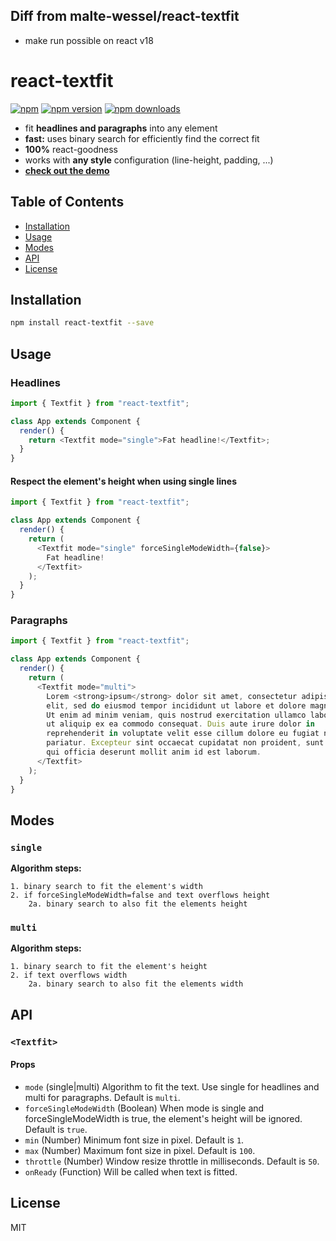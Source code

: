 ## Diff from malte-wessel/react-textfit

- make run possible on react v18

# react-textfit

[![npm](https://img.shields.io/badge/npm-react--textfit-brightgreen.svg?style=flat-square)]()
[![npm version](https://img.shields.io/npm/v/react-textfit.svg?style=flat-square)](https://www.npmjs.com/package/react-textfit)
[![npm downloads](https://img.shields.io/npm/dm/react-textfit.svg?style=flat-square)](https://www.npmjs.com/package/react-textfit)

- fit **headlines and paragraphs** into any element
- **fast:** uses binary search for efficiently find the correct fit
- **100%** react-goodness
- works with **any style** configuration (line-height, padding, ...)
- **[check out the demo](http://malte-wessel.github.io/react-textfit/)**

## Table of Contents

- [Installation](#installation)
- [Usage](#usage)
- [Modes](#modes)
- [API](#api)
- [License](#license)

## Installation

```bash
npm install react-textfit --save
```

## Usage

### Headlines

```javascript
import { Textfit } from "react-textfit";

class App extends Component {
  render() {
    return <Textfit mode="single">Fat headline!</Textfit>;
  }
}
```

#### Respect the element's height when using single lines

```javascript
import { Textfit } from "react-textfit";

class App extends Component {
  render() {
    return (
      <Textfit mode="single" forceSingleModeWidth={false}>
        Fat headline!
      </Textfit>
    );
  }
}
```

### Paragraphs

```javascript
import { Textfit } from "react-textfit";

class App extends Component {
  render() {
    return (
      <Textfit mode="multi">
        Lorem <strong>ipsum</strong> dolor sit amet, consectetur adipisicing
        elit, sed do eiusmod tempor incididunt ut labore et dolore magna aliqua.
        Ut enim ad minim veniam, quis nostrud exercitation ullamco laboris nisi
        ut aliquip ex ea commodo consequat. Duis aute irure dolor in
        reprehenderit in voluptate velit esse cillum dolore eu fugiat nulla
        pariatur. Excepteur sint occaecat cupidatat non proident, sunt in culpa
        qui officia deserunt mollit anim id est laborum.
      </Textfit>
    );
  }
}
```

## Modes

### `single`

**Algorithm steps:**

```
1. binary search to fit the element's width
2. if forceSingleModeWidth=false and text overflows height
    2a. binary search to also fit the elements height
```

### `multi`

**Algorithm steps:**

```
1. binary search to fit the element's height
2. if text overflows width
    2a. binary search to also fit the elements width
```

## API

### `<Textfit>`

#### Props

- `mode` (single|multi) Algorithm to fit the text. Use single for headlines and multi for paragraphs. Default is `multi`.
- `forceSingleModeWidth` (Boolean) When mode is single and forceSingleModeWidth is true, the element's height will be ignored. Default is `true`.
- `min` (Number) Minimum font size in pixel. Default is `1`.
- `max` (Number) Maximum font size in pixel. Default is `100`.
- `throttle` (Number) Window resize throttle in milliseconds. Default is `50`.
- `onReady` (Function) Will be called when text is fitted.

## License

MIT
